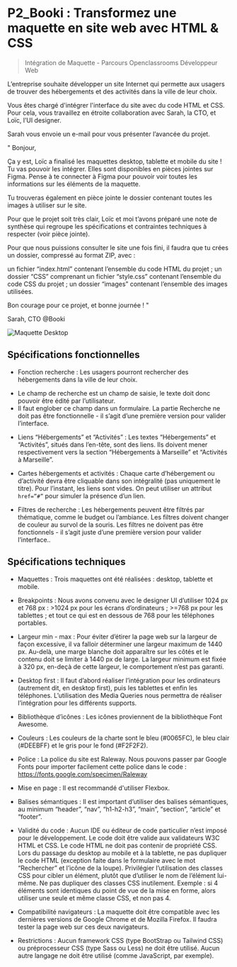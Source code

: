 # P2_Booki : Transformez une maquette en site web avec HTML & CSS

> Intégration de Maquette - Parcours Openclassrooms Développeur Web

L’entreprise souhaite développer un site Internet qui permette aux usagers de trouver des hébergements et des activités dans la ville de leur choix.

Vous êtes chargé d'intégrer l'interface du site avec du code HTML et CSS. Pour cela, vous travaillez en étroite collaboration avec Sarah, la CTO, et Loïc, l’UI designer.

Sarah vous envoie un e-mail pour vous présenter l’avancée du projet.

" Bonjour,

Ça y est, Loïc a finalisé les maquettes desktop, tablette et mobile du site ! Tu vas pouvoir les intégrer. Elles sont disponibles en pièces jointes sur Figma. Pense à te connecter à Figma pour pouvoir voir toutes les informations sur les éléments de la maquette.

Tu trouveras également en pièce jointe le dossier contenant toutes les images à utiliser sur le site.

Pour que le projet soit très clair, Loïc et moi t’avons préparé une note de synthèse qui regroupe les spécifications et contraintes techniques à respecter (voir pièce jointe).

Pour que nous puissions consulter le site une fois fini, il faudra que tu crées un dossier, compressé au format ZIP, avec :

un fichier “index.html” contenant l’ensemble du code HTML du projet ;
un dossier “CSS” comprenant un fichier “style.css” contenant l’ensemble du code CSS du projet ;
un dossier “images” contenant l’ensemble des images utilisées.

Bon courage pour ce projet, et bonne journée ! "

Sarah, CTO @Booki

![Maquette Desktop](https://github.com/thealamenthed/p2/assets/90263288/fdb0214d-ba06-494a-9d99-72cbebde80ff)

## Spécifications fonctionnelles

- Fonction recherche : Les usagers pourront rechercher des hébergements dans la ville de leur choix.

* Le champ de recherche est un champ de saisie, le texte doit donc pouvoir être
  édité par l’utilisateur.
* Il faut englober ce champ dans un formulaire. La partie Recherche ne doit pas
  être fonctionnelle - il s’agit d’une première version pour valider l’interface.

- Liens “Hébergements” et “Activités” : Les textes “Hébergements” et “Activités”, situés dans l’en-tête, sont des liens. Ils
  doivent mener respectivement vers la section “Hébergements à Marseille” et
  “Activités à Marseille”.

- Cartes hébergements et activités : Chaque carte d’hébergement ou d’activité devra être cliquable dans son
  intégralité (pas uniquement le titre).
  Pour l’instant, les liens sont vides. On peut utiliser un attribut `href=”#”` pour
  simuler la présence d’un lien.

- Filtres de recherche : Les hébergements peuvent être filtrés par thématique, comme le budget ou
  l’ambiance. Les filtres doivent changer de couleur au survol de la souris.
  Les filtres ne doivent pas être fonctionnels - il s’agit juste d’une première version
  pour valider l’interface..

## Spécifications techniques

- Maquettes : Trois maquettes ont été réalisées : desktop, tablette et mobile.

- Breakpoints : Nous avons convenu avec le designer UI d’utiliser 1024 px et 768 px : >1024 px pour les écrans d’ordinateurs ; >=768 px pour les tablettes ; et tout ce qui est en dessous de 768 pour les téléphones portables.

- Largeur min - max : Pour éviter d’étirer la page web sur la largeur de façon excessive, il va falloir déterminer
  une largeur maximum de 1440 px. Au-delà, une marge blanche doit apparaître sur les
  côtés et le contenu doit se limiter à 1440 px de large.
  La largeur minimum est fixée à 320 px, en-deçà de cette largeur, le comportement n’est pas garanti.

- Desktop first : Il faut d’abord réaliser l’intégration pour les ordinateurs (autrement dit, en desktop first),
  puis les tablettes et enfin les téléphones. L’utilisation des Media Queries nous permettra
  de réaliser l’intégration pour les différents supports.

- Bibliothèque d’icônes : Les icônes proviennent de la bibliothèque Font Awesome.

- Couleurs : Les couleurs de la charte sont le bleu (#0065FC), le bleu clair (#DEEBFF) et le gris pour le
  fond (#F2F2F2).

- Police : La police du site est Raleway. Nous pouvons passer par Google Fonts pour importer
  facilement cette police dans le code : https://fonts.google.com/specimen/Raleway

- Mise en page : Il est recommandé d'utiliser Flexbox.

- Balises sémantiques : Il est important d’utiliser des balises sémantiques, au minimum “header”, “nav”, “h1-h2-h3”, “main”, “section”, “article” et “footer”.

- Validité du code : Aucun IDE ou éditeur de code particulier n’est imposé pour le développement.
  Le code doit être valide aux validateurs W3C HTML et CSS.
  Le code HTML ne doit pas contenir de propriété CSS.
  Lors du passage du desktop au mobile et à la tablette, ne pas dupliquer le code HTML (exception faite dans le formulaire avec le mot “Rechercher” et l’icône de la loupe).
  Privilégier l’utilisation des classes CSS pour cibler un élément, plutôt que d’utiliser le nom de l’élément lui-même.
  Ne pas dupliquer des classes CSS inutilement. Exemple : si 4 éléments sont identiques du point de vue de la mise en forme, alors utiliser une seule et même classe CSS, et non pas 4.

- Compatibilité navigateurs : La maquette doit être compatible avec les dernières versions de Google Chrome et de
  Mozilla Firefox. Il faudra tester la page web sur ces deux navigateurs.

- Restrictions : Aucun framework CSS (type BootStrap ou Tailwind CSS) ou préprocesseur CSS (type Sass
  ou Less) ne doit être utilisé.
  Aucun autre langage ne doit être utilisé (comme JavaScript, par exemple).
